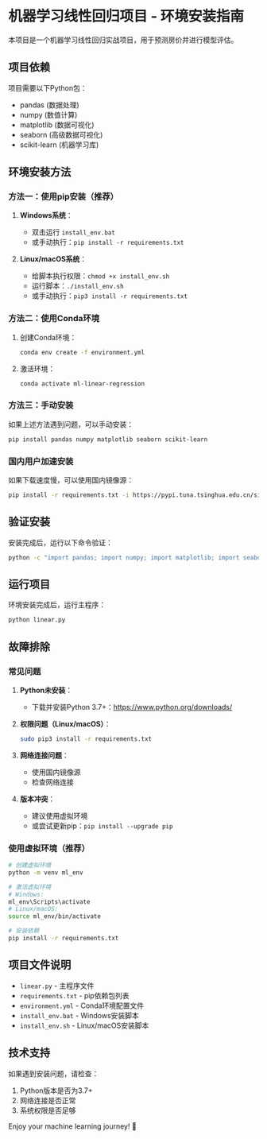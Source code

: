 # 机器学习线性回归项目 - 环境安装指南

本项目是一个机器学习线性回归实战项目，用于预测房价并进行模型评估。

## 项目依赖

项目需要以下Python包：
- pandas (数据处理)
- numpy (数值计算)
- matplotlib (数据可视化)
- seaborn (高级数据可视化)
- scikit-learn (机器学习库)

## 环境安装方法

### 方法一：使用pip安装（推荐）

1. **Windows系统**：
   - 双击运行 `install_env.bat`
   - 或手动执行：`pip install -r requirements.txt`

2. **Linux/macOS系统**：
   - 给脚本执行权限：`chmod +x install_env.sh`
   - 运行脚本：`./install_env.sh`
   - 或手动执行：`pip3 install -r requirements.txt`

### 方法二：使用Conda环境

1. 创建Conda环境：
   ```bash
   conda env create -f environment.yml
   ```

2. 激活环境：
   ```bash
   conda activate ml-linear-regression
   ```

### 方法三：手动安装

如果上述方法遇到问题，可以手动安装：

```bash
pip install pandas numpy matplotlib seaborn scikit-learn
```

### 国内用户加速安装

如果下载速度慢，可以使用国内镜像源：

```bash
pip install -r requirements.txt -i https://pypi.tuna.tsinghua.edu.cn/simple/
```

## 验证安装

安装完成后，运行以下命令验证：

```bash
python -c "import pandas; import numpy; import matplotlib; import seaborn; import sklearn; print('环境配置成功！')"
```

## 运行项目

环境安装完成后，运行主程序：

```bash
python linear.py
```

## 故障排除

### 常见问题

1. **Python未安装**：
   - 下载并安装Python 3.7+：https://www.python.org/downloads/

2. **权限问题（Linux/macOS）**：
   ```bash
   sudo pip3 install -r requirements.txt
   ```

3. **网络连接问题**：
   - 使用国内镜像源
   - 检查网络连接

4. **版本冲突**：
   - 建议使用虚拟环境
   - 或尝试更新pip：`pip install --upgrade pip`

### 使用虚拟环境（推荐）

```bash
# 创建虚拟环境
python -m venv ml_env

# 激活虚拟环境
# Windows:
ml_env\Scripts\activate
# Linux/macOS:
source ml_env/bin/activate

# 安装依赖
pip install -r requirements.txt
```

## 项目文件说明

- `linear.py` - 主程序文件
- `requirements.txt` - pip依赖包列表
- `environment.yml` - Conda环境配置文件
- `install_env.bat` - Windows安装脚本
- `install_env.sh` - Linux/macOS安装脚本

## 技术支持

如果遇到安装问题，请检查：
1. Python版本是否为3.7+
2. 网络连接是否正常
3. 系统权限是否足够

Enjoy your machine learning journey! 🚀
